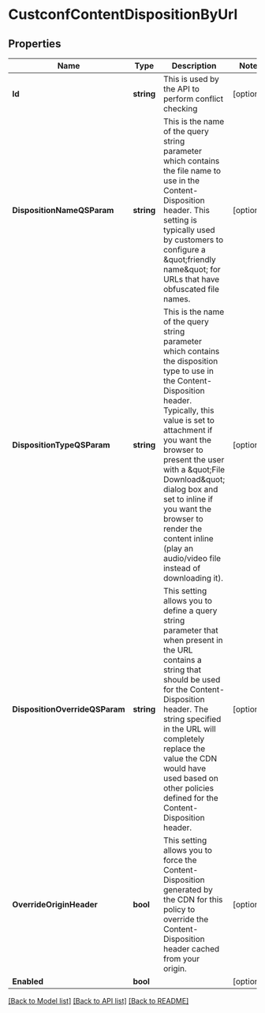 # CustconfContentDispositionByUrl

## Properties

Name | Type | Description | Notes
------------ | ------------- | ------------- | -------------
**Id** | **string** | This is used by the API to perform conflict checking | [optional] 
**DispositionNameQSParam** | **string** | This is the name of the query string parameter which contains the file name to use in the Content-Disposition header. This setting is typically used by customers to configure a \&quot;friendly name\&quot; for URLs that have obfuscated file names. | [optional] 
**DispositionTypeQSParam** | **string** | This is the name of the query string parameter which contains the disposition type to use in the Content-Disposition header. Typically, this value is set to attachment if you want the browser to present the user with a \&quot;File Download\&quot; dialog box and set to inline if you want the browser to render the content inline (play an audio/video file instead of downloading it). | [optional] 
**DispositionOverrideQSParam** | **string** | This setting allows you to define a query string parameter that when present in the URL contains a string that should be used for the Content-Disposition header. The string specified in the URL will completely replace the value the CDN would have used based on other policies defined for the Content-Disposition header. | [optional] 
**OverrideOriginHeader** | **bool** | This setting allows you to force the Content-Disposition generated by the CDN for this policy to override the Content-Disposition header cached from your origin. | [optional] 
**Enabled** | **bool** |  | [optional] 

[[Back to Model list]](../README.md#documentation-for-models) [[Back to API list]](../README.md#documentation-for-api-endpoints) [[Back to README]](../README.md)


